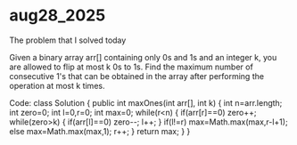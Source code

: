 # aug28_2025
The problem that I solved today

Given a binary array arr[] containing only 0s and 1s and an integer k, you are allowed to flip at most k 0s to 1s. Find the maximum number of consecutive 1's that can be obtained in the array after performing the operation at most k times.

Code:
class Solution {
    public int maxOnes(int arr[], int k) {
        int n=arr.length;
        int zero=0;
        int l=0,r=0;
        int max=0;
        while(r<n)
        {
            if(arr[r]==0)
                zero++;
            while(zero>k)
            {
                if(arr[l]==0)
                    zero--;
                l++;
            }
            if(l!=r)
                max=Math.max(max,r-l+1);
            else
                max=Math.max(max,1);
            r++;
        }
        return max;
    }
}
